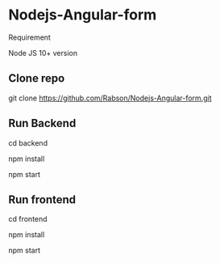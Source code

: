 # Nodejs-Angular-form

Requirement

Node JS 10+ version

## Clone repo

git clone https://github.com/Rabson/Nodejs-Angular-form.git

## Run Backend

cd backend

npm install

npm start

## Run frontend

cd frontend

npm install

npm start
